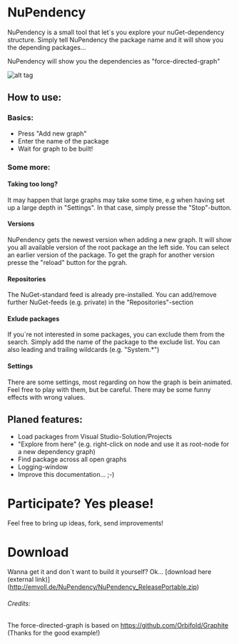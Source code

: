# NuPendency
NuPendency is a small tool that let´s you explore your nuGet-dependency structure. Simply tell NuPendency the package name and it will show you the depending packages...

NuPendency will show you the dependencies as "force-directed-graph"

![alt tag](https://raw.githubusercontent.com/jholzer/NuPendency/master/NuPendencyScreenshot.png)

## How to use:
### Basics:
- Press "Add new graph"
- Enter the name of the package
- Wait for graph to be built!

### Some more:
#### Taking too long?
It may happen that large graphs may take some time, e.g when having set up a large depth in "Settings". In that case, simply presse the "Stop"-button.
####  Versions
NuPendency gets the newest version when adding a new graph. It will show you all available version of the root package an the left side. You can select an earlier version of the package. To get the graph for another version presse the "reload" button for the pgrah.
#### Repositories
The NuGet-standard feed is already pre-installed. You can add/remove further NuGet-feeds (e.g. private) in the "Repositories"-section
#### Exlude packages
If you´re not interested in some packages, you can exclude them from the search. Simply add the name of the package to the exclude list. You can also leading and trailing wildcards (e.g. "System.*")
#### Settings
There are some settings, most regarding on how the graph is bein animated. Feel free to play with them, but be careful. There may be some funny effects with wrong values.
## Planed features:
- Load packages from Visual Studio-Solution/Projects
- "Explore from here" (e.g. right-click on node and use it as root-node for a new dependency graph)
- Find package across all open graphs
- Logging-window
- Improve this documentation... ;-)

# Participate? Yes please!
Feel free to bring up ideas, fork, send improvements!

# Download
Wanna get it and don´t want to build it yourself? Ok... [download here (external link)] (http://emvoll.de/NuPendency/NuPendency_ReleasePortable.zip)
###### Credits:
The force-directed-graph is based on https://github.com/Orbifold/Graphite (Thanks for the good example!)
